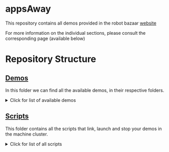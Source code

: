 # appsAway
This repository contains all demos provided in the robot bazaar [website](https://robot-bazaar.iit.it/)

For more information on the individual sections, please consult the corresponding page (available below)


# Repository Structure

## [Demos](https://github.com/icub-tech-iit/appsAway/tree/master/demos)

In this folder we can find all the available demos, in their respective folders. 

<details>
<summary>Click for list of available demos</summary>

```bash
.
├── basicDockerDeploy
├── cameraPanCalib
├── demoTemplate
├── faceAndPoseDetection
├── googleDialog
├── googleSpeechApp
├── googleSpeechProcessing
├── googleVisionAI
├── graspTheBall
├── graspTheBallGazebo
├── graspTheBallNoFT
├── iCubGazeboGrasping
├── robotBaseStartup
├── speechToText
├── startQA
├── superbuildPyTorch
├── superbuildTensorflow
├── textToSpeech
├── yarpBasicDeploy
├── yarpOpenFace
└── robotGazebo

</details>


## [Gui](https://github.com/icub-tech-iit/appsAway/tree/master/gui)

Here we have the launch GUI script, along with the installation script.


## [Modules](https://github.com/icub-tech-iit/appsAway/tree/master/modules)

Additional modules that don't belong in any particular demo can be included in this folder.

<details>
<summary>Click for list of available modules</summary>

```bash
.
└── checkRobotInterface
```

</details>

## [Scripts](https://github.com/icub-tech-iit/appsAway/tree/master/scripts)

This folder contains all the scripts that link, launch and stop your demos in the machine cluster.

<details>
<summary>Click for list of all scripts</summary>

```bash
.
├── ansible_setup
│   ├── ansible.cfg
│   ├── hosts.ini
│   ├── Makefile
│   ├── playbook.yml
│   ├── prepare.yml
│   └── setup_hosts_ini.sh
├── appsAway_checkUpdates.sh
├── appsAway_deployCleanup.sh
├── appsAway_endApp.sh
├── appsAway_scriptRunner.sh
├── appsAway_setEnvironment.template.sh
├── appsAway_setupCluster.sh
├── appsAway_startApp.sh
├── appsAway_stopApp.sh
├── cleanDockerObjs.sh
└── start.sh
```

</details>

